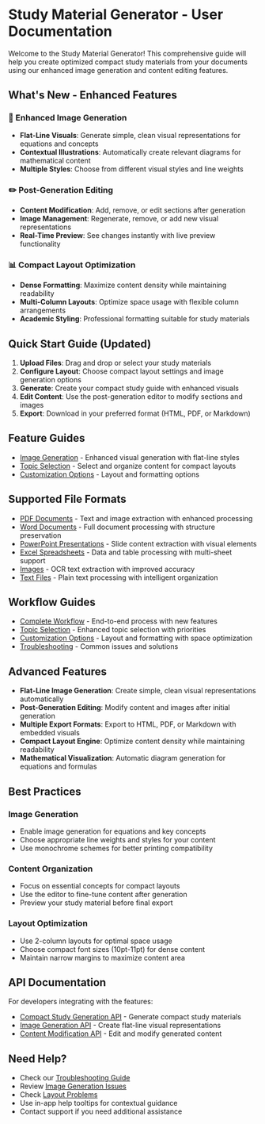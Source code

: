 # Study Material Generator - User Documentation

Welcome to the Study Material Generator! This comprehensive guide will help you create optimized compact study materials from your documents using our enhanced image generation and content editing features.

## What's New - Enhanced Features

### 🎨 Enhanced Image Generation
- **Flat-Line Visuals**: Generate simple, clean visual representations for equations and concepts
- **Contextual Illustrations**: Automatically create relevant diagrams for mathematical content
- **Multiple Styles**: Choose from different visual styles and line weights

### ✏️ Post-Generation Editing
- **Content Modification**: Add, remove, or edit sections after generation
- **Image Management**: Regenerate, remove, or add new visual representations
- **Real-Time Preview**: See changes instantly with live preview functionality

### 📊 Compact Layout Optimization
- **Dense Formatting**: Maximize content density while maintaining readability
- **Multi-Column Layouts**: Optimize space usage with flexible column arrangements
- **Academic Styling**: Professional formatting suitable for study materials

## Quick Start Guide (Updated)

1. **Upload Files**: Drag and drop or select your study materials
2. **Configure Layout**: Choose compact layout settings and image generation options
3. **Generate**: Create your compact study guide with enhanced visuals
4. **Edit Content**: Use the post-generation editor to modify sections and images
5. **Export**: Download in your preferred format (HTML, PDF, or Markdown)

## Feature Guides

- [Image Generation](./image-guide.md) - Enhanced visual generation with flat-line styles
- [Topic Selection](./topic-selection.md) - Select and organize content for compact layouts
- [Customization Options](./customization.md) - Layout and formatting options

## Supported File Formats

- [PDF Documents](./pdf-guide.md) - Text and image extraction with enhanced processing
- [Word Documents](./word-guide.md) - Full document processing with structure preservation
- [PowerPoint Presentations](./powerpoint-guide.md) - Slide content extraction with visual elements
- [Excel Spreadsheets](./excel-guide.md) - Data and table processing with multi-sheet support
- [Images](./image-guide.md) - OCR text extraction with improved accuracy
- [Text Files](./text-guide.md) - Plain text processing with intelligent organization

## Workflow Guides

- [Complete Workflow](./complete-workflow.md) - End-to-end process with new features
- [Topic Selection](./topic-selection.md) - Enhanced topic selection with priorities
- [Customization Options](./customization.md) - Layout and formatting with space optimization
- [Troubleshooting](./troubleshooting.md) - Common issues and solutions

## Advanced Features

- **Flat-Line Image Generation**: Create simple, clean visual representations automatically
- **Post-Generation Editing**: Modify content and images after initial generation
- **Multiple Export Formats**: Export to HTML, PDF, or Markdown with embedded visuals
- **Compact Layout Engine**: Optimize content density while maintaining readability
- **Mathematical Visualization**: Automatic diagram generation for equations and formulas

## Best Practices

### Image Generation
- Enable image generation for equations and key concepts
- Choose appropriate line weights and styles for your content
- Use monochrome schemes for better printing compatibility

### Content Organization
- Focus on essential concepts for compact layouts
- Use the editor to fine-tune content after generation
- Preview your study material before final export

### Layout Optimization
- Use 2-column layouts for optimal space usage
- Choose compact font sizes (10pt-11pt) for dense content
- Maintain narrow margins to maximize content area

## API Documentation

For developers integrating with the features:
- [Compact Study Generation API](../api/README.md) - Generate compact study materials
- [Image Generation API](../api/README.md) - Create flat-line visual representations
- [Content Modification API](../api/README.md) - Edit and modify generated content

## Need Help?

- Check our [Troubleshooting Guide](./troubleshooting.md)
- Review [Image Generation Issues](./image-guide.md#troubleshooting)
- Check [Layout Problems](./customization.md#troubleshooting)
- Use in-app help tooltips for contextual guidance
- Contact support if you need additional assistance